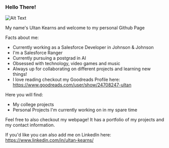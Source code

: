 ### Hello There!

![Alt Text](https://c.tenor.com/WuOwfnsLcfYAAAAS/star-wars-obi-wan-kenobi.gif)



<!--
**Ultan-Kearns/ultan-kearns** is a ✨ _special_ ✨ repository because its `README.md` (this file) appears on your GitHub profile.

Here are some ideas to get you started:

- 🔭 I’m currently working on ...
- 🌱 I’m currently learning ...
- 👯 I’m looking to collaborate on ...
- 🤔 I’m looking for help with ...
- 💬 Ask me about ...
- 📫 How to reach me: ...
- ⚡ Fun fact: ...
-->
My name's Ultan Kearns and welcome to my personal Github Page

Facts about me:

+ Currently working as a Salesforce Developer in Johnson & Johnson
+ I'm a Salesforce Ranger
+ Currently pursuing a postgrad in AI
+ Obsessed with technology, video games and music
+ Always up for collaborating on different projects and learning new things!
+ I love reading checkout my Goodreads Profile here: https://www.goodreads.com/user/show/24708247-ultan

Here you will find:

+ My college projects
+ Personal Projects I'm currently working on in my spare time

Feel free to also checkout my webpage! It has a portfolio of my projects and my contact information.

If you'd like you can also add me on LinkedIn here: https://www.linkedin.com/in/ultan-kearns/
